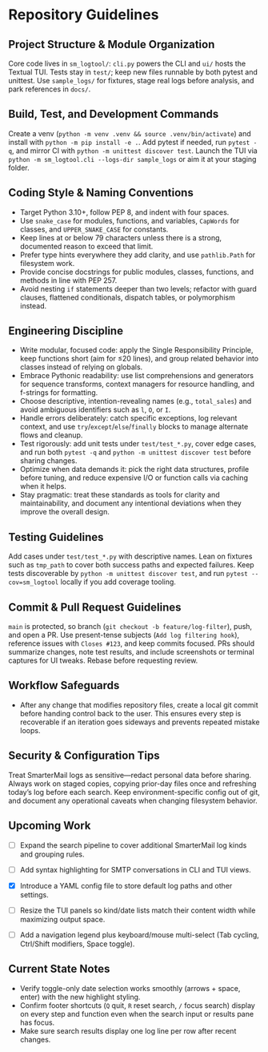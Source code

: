 # Repository Guidelines

## Project Structure & Module Organization
Core code lives in `sm_logtool/`: `cli.py` powers the CLI and `ui/` hosts the Textual TUI. Tests stay in `test/`; keep new files runnable by both pytest and unittest. Use `sample_logs/` for fixtures, stage real logs before analysis, and park references in `docs/`.

## Build, Test, and Development Commands
Create a venv (`python -m venv .venv && source .venv/bin/activate`) and install with `python -m pip install -e .`. Add pytest if needed, run `pytest -q`, and mirror CI with `python -m unittest discover test`. Launch the TUI via `python -m sm_logtool.cli --logs-dir sample_logs` or aim it at your staging folder.

## Coding Style & Naming Conventions
- Target Python 3.10+, follow PEP 8, and indent with four spaces.
- Use `snake_case` for modules, functions, and variables, `CapWords` for classes, and
  `UPPER_SNAKE_CASE` for constants.
- Keep lines at or below 79 characters unless there is a strong, documented reason
  to exceed that limit.
- Prefer type hints everywhere they add clarity, and use `pathlib.Path` for filesystem
  work.
- Provide concise docstrings for public modules, classes, functions, and methods in
  line with PEP 257.
- Avoid nesting `if` statements deeper than two levels; refactor with guard clauses,
  flattened conditionals, dispatch tables, or polymorphism instead.

## Engineering Discipline
- Write modular, focused code: apply the Single Responsibility Principle, keep
  functions short (aim for ≤20 lines), and group related behavior into classes instead
  of relying on globals.
- Embrace Pythonic readability: use list comprehensions and generators for sequence
  transforms, context managers for resource handling, and f-strings for formatting.
- Choose descriptive, intention-revealing names (e.g., `total_sales`) and avoid
  ambiguous identifiers such as `l`, `O`, or `I`.
- Handle errors deliberately: catch specific exceptions, log relevant context, and
  use `try`/`except`/`else`/`finally` blocks to manage alternate flows and cleanup.
- Test rigorously: add unit tests under `test/test_*.py`, cover edge cases, and run
  both `pytest -q` and `python -m unittest discover test` before sharing changes.
- Optimize when data demands it: pick the right data structures, profile before
  tuning, and reduce expensive I/O or function calls via caching when it helps.
- Stay pragmatic: treat these standards as tools for clarity and maintainability, and
  document any intentional deviations when they improve the overall design.

## Testing Guidelines
Add cases under `test/test_*.py` with descriptive names. Lean on fixtures such as `tmp_path` to cover both success paths and expected failures. Keep tests discoverable by `python -m unittest discover test`, and run `pytest --cov=sm_logtool` locally if you add coverage tooling.

## Commit & Pull Request Guidelines
`main` is protected, so branch (`git checkout -b feature/log-filter`), push, and open a PR. Use present-tense subjects (`Add log filtering hook`), reference issues with `Closes #123`, and keep commits focused. PRs should summarize changes, note test results, and include screenshots or terminal captures for UI tweaks. Rebase before requesting review.

## Workflow Safeguards
- After any change that modifies repository files, create a local git commit before
  handing control back to the user. This ensures every step is recoverable if an
  iteration goes sideways and prevents repeated mistake loops.

## Security & Configuration Tips
Treat SmarterMail logs as sensitive—redact personal data before sharing. Always work on staged copies, copying prior-day files once and refreshing today’s log before each search. Keep environment-specific config out of git, and document any operational caveats when changing filesystem behavior.

## Upcoming Work
- [ ] Expand the search pipeline to cover additional SmarterMail log kinds and grouping rules.
- [ ] Add syntax highlighting for SMTP conversations in CLI and TUI views.
- [x] Introduce a YAML config file to store default log paths and other settings.
- [ ] Resize the TUI panels so kind/date lists match their content width while maximizing output space.
- [ ] Add a navigation legend plus keyboard/mouse multi-select (Tab cycling, Ctrl/Shift modifiers, Space toggle).


## Current State Notes
- Verify toggle-only date selection works smoothly (arrows + space, enter) with the new highlight styling.
- Confirm footer shortcuts (`Q` quit, `R` reset search, `/` focus search) display on every step and function even when the search input or results pane has focus.
- Make sure search results display one log line per row after recent changes.
